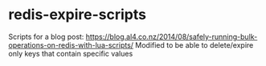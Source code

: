 redis-expire-scripts
====================

Scripts for a blog post: https://blog.al4.co.nz/2014/08/safely-running-bulk-operations-on-redis-with-lua-scripts/
Modified to be able to delete/expire only keys that contain specific values
